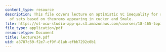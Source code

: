 ```yaml
---
content_type: resource
description: This file covers lecture on optimistic VC inequality for random classes
  of sets based on theorems appearing in cucker and Smale.
file: https://ol-ocw-studio-app-qa.s3.amazonaws.com/courses/18-465-topics-in-statistics-statistical-learning-theory-spring-2007/a8787c59f2e7cf9f81abefbb7292c0b1_lecture34.pdf
file_type: application/pdf
resourcetype: Document
title: lecture34.pdf
uid: a8787c59-f2e7-cf9f-81ab-efbb7292c0b1
---
```


